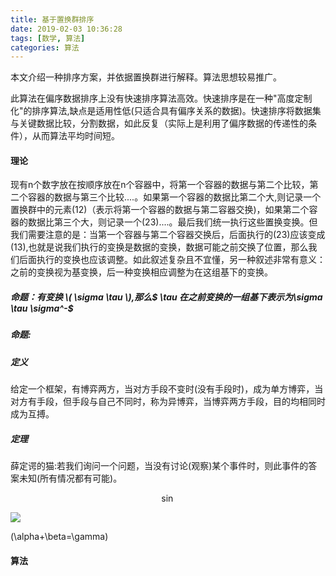 ```yaml
---
title: 基于置换群排序
date: 2019-02-03 10:36:28
tags: [数学, 算法]
categories: 算法
---
```

<script type="text/x-mathjax-config">
  MathJax.Hub.Config({tex2jax: {inlineMath: [['$','$'], ['\\(','\\)']]}});
</script>
<script type="text/javascript" async
  src="https://wujilingfeng.top/MathJax/MathJax.js?config=TeX-AMS_CHTML">
</script>


本文介绍一种排序方案，并依据置换群进行解释。算法思想较易推广。

此算法在偏序数据排序上没有快速排序算法高效。快速排序是在一种"高度定制化"的排序算法,缺点是适用性低(只适合具有偏序关系的数据)。快速排序将数据集与关键数据比较，分割数据，如此反复（实际上是利用了偏序数据的传递性的条件），从而算法平均时间短。

<!--more-->

#### 理论

现有n个数字放在按顺序放在n个容器中，将第一个容器的数据与第二个比较，第二个容器的数据与第三个比较....。如果第一个容器的数据比第二个大,则记录一个置换群中的元素(12)（表示将第一个容器的数据与第二容器交换)，如果第二个容器的数据比第三个大，则记录一个(23)....。最后我们统一执行这些置换变换。但我们需要注意的是：当第一个容器与第二个容器交换后，后面执行的(23)应该变成(13),也就是说我们执行的变换是数据的变换，数据可能之前交换了位置，那么我们后面执行的变换也应该调整。如此叙述复杂且不宜懂，另一种叙述非常有意义：之前的变换视为基变换，后一种变换相应调整为在这组基下的变换。

##### 命题：有变换 \\( \sigma \tau \\),那么$ \tau $在之前变换的一组基下表示为$\sigma \tau \sigma^-$

##### 命题:

##### 定义

给定一个框架，有博弈两方，当对方手段不变时(没有手段时)，成为单方博弈，当对方有手段，但手段与自己不同时，称为异博弈，当博弈两方手段，目的均相同时成为互搏。

##### 定理

薛定谔的猫:若我们询问一个问题，当没有讨论(观察)某个事件时，则此事件的答案未知(所有情况都有可能)。

$$\sin$$

<img src="http://latex.codecogs.com/gif.latex?在这里填写你的latex代码" /> 

\(\alpha+\beta=\gamma\)

#### 算法


